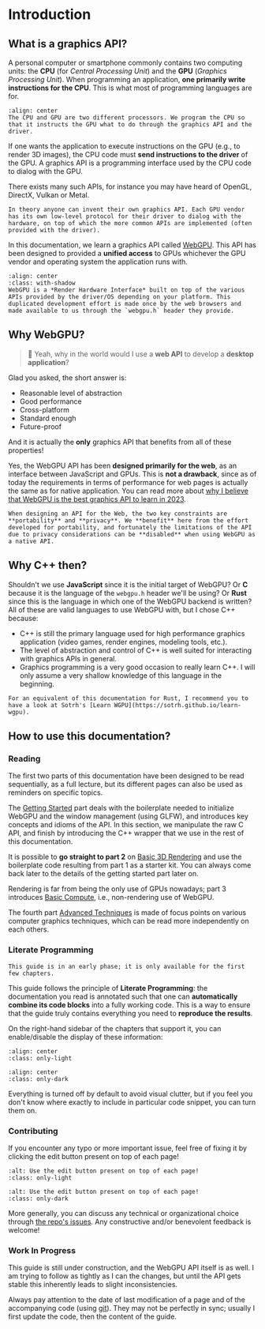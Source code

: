 Introduction
============

What is a graphics API?
-----------------------

A personal computer or smartphone commonly contains two computing units: the **CPU** (for *Central Processing Unit*) and the **GPU** (*Graphics Processing Unit*). When programming an application, **one primarily write instructions for the CPU**. This is what most of programming languages are for.

```{figure} /images/architecture-notes.png
:align: center
The CPU and GPU are two different processors. We program the CPU so that it instructs the GPU what to do through the graphics API and the driver.
```

If one wants the application to execute instructions on the GPU (e.g., to render 3D images), the CPU code must **send instructions to the driver** of the GPU. A graphics API is a programming interface used by the CPU code to dialog with the GPU.

There exists many such APIs, for instance you may have heard of OpenGL, DirectX, Vulkan or Metal.

```{tip}
In theory anyone can invent their own graphics API. Each GPU vendor has its own low-level protocol for their driver to dialog with the hardware, on top of which the more common APIs are implemented (often provided with the driver).
```

In this documentation, we learn a graphics API called [WebGPU](https://www.w3.org/TR/webgpu/). This API has been designed to provided a **unified access** to GPUs whichever the GPU vendor and operating system the application runs with.

```{figure} /images/rhi.png
:align: center
:class: with-shadow
WebGPU is a *Render Hardware Interface* built on top of the various APIs provided by the driver/OS depending on your platform. This duplicated development effort is made once by the web browsers and made available to us through the `webgpu.h` header they provide.
```

<!--
    The different applications running on the computer are orchestrated in the CPU space, by the Operating System.

    Some APIs are directly provided by the driver, some others are an extra programming layer (a .so or .dll shared library, or some C files that needs to be compiled with your application).
-->

Why WebGPU?
-----------

> 🤔 Yeah, why in the world would I use a **web API** to develop a **desktop application**?

Glad you asked, the short answer is:

 - Reasonable level of abstraction
 - Good performance
 - Cross-platform
 - Standard enough
 - Future-proof

And it is actually the **only** graphics API that benefits from all of these properties!

Yes, the WebGPU API has been **designed primarily for the web**, as an interface between JavaScript and GPUs. This is **not a drawback**, since as of today the requirements in terms of performance for web pages is actually the same as for native application. You can read more about [why I believe that WebGPU is the best graphics API to learn in 2023](appendices/teaching-native-graphics-in-2023.md).

```{note}
When designing an API for the Web, the two key constraints are **portability** and **privacy**. We **benefit** here from the effort developed for portability, and fortunately the limitations of the API due to privacy considerations can be **disabled** when using WebGPU as a native API.
```

Why C++ then?
-------------

Shouldn't we use **JavaScript** since it is the initial target of WebGPU? Or **C** because it is the language of the `webgpu.h` header we'll be using? Or **Rust** since this is the language in which one of the WebGPU backend is written? All of these are valid languages to use WebGPU with, but I chose C++ because:

 - C++ is still the primary language used for high performance graphics application (video games, render engines, modeling tools, etc.).
 - The level of abstraction and control of C++ is well suited for interacting with graphics APIs in general.
 - Graphics programming is a very good occasion to really learn C++. I will only assume a very shallow knowledge of this language in the beginning.

```{seealso}
For an equivalent of this documentation for Rust, I recommend you to have a look at Sotrh's [Learn WGPU](https://sotrh.github.io/learn-wgpu).
```

How to use this documentation?
------------------------------

### Reading

The first two parts of this documentation have been designed to be read sequentially, as a full lecture, but its different pages can also be used as reminders on specific topics.

The [Getting Started](getting-started/index.md) part deals with the boilerplate needed to initialize WebGPU and the window management (using GLFW), and introduces key concepts and idioms of the API. In this section, we manipulate the raw C API, and finish by introducing the C++ wrapper that we use in the rest of this documentation.

It is possible to **go straight to part 2** on [Basic 3D Rendering](basic-3d-rendering/index.md) and use the boilerplate code resulting from part 1 as a starter kit. You can always come back later to the details of the getting started part later on.

Rendering is far from being the only use of GPUs nowadays; part 3 introduces [Basic Compute](basic-compute/index.md), i.e., non-rendering use of WebGPU.

The fourth part [Advanced Techniques](advanced-techniques/index.md) is made of focus points on various computer graphics techniques, which can be read more independently on each others.

### Literate Programming

```{warning}
This guide is in an early phase; it is only available for the first few chapters.
```

This guide follows the principle of **Literate Programming**: the documentation you read is annotated such that one can **automatically combine its code blocks** into a fully working code. This is a way to ensure that the guide truly contains everything you need to **reproduce the results**.

On the right-hand sidebar of the chapters that support it, you can enable/disable the display of these information:

```{image} /images/literate-light.png
:align: center
:class: only-light
```

```{image} /images/literate-dark.png
:align: center
:class: only-dark
```

Everything is turned off by default to avoid visual clutter, but if you feel you don't know where exactly to include in particular code snippet, you can turn them on.

### Contributing

If you encounter any typo or more important issue, feel free of fixing it by clicking the edit button present on top of each page!

```{image} images/edit-light.png
:alt: Use the edit button present on top of each page!
:class: only-light
```

```{image} images/edit-dark.png
:alt: Use the edit button present on top of each page!
:class: only-dark
```

More generally, you can discuss any technical or organizational choice through [the repo's issues](https://github.com/eliemichel/LearnWebGPU/issues). Any constructive and/or benevolent feedback is welcome!

### Work In Progress

This guide is still under construction, and the WebGPU API itself is as well. I am trying to follow as tightly as I can the changes, but until the API gets stable this inherently leads to slight inconsistencies.

Always pay attention to the date of last modification of a page and of the accompanying code (using [git](https://github.com/eliemichel/LearnWebGPU)). They may not be perfectly in sync; usually I first update the code, then the content of the guide.

<!--
    Cross-platform is not optional. It never really was, but since the global pandemic of 2020 it is even more important: students follow the lecture from a wide variety of devices and a teacher cannot rely on them using all the same machine from the university's lab room.
-->
